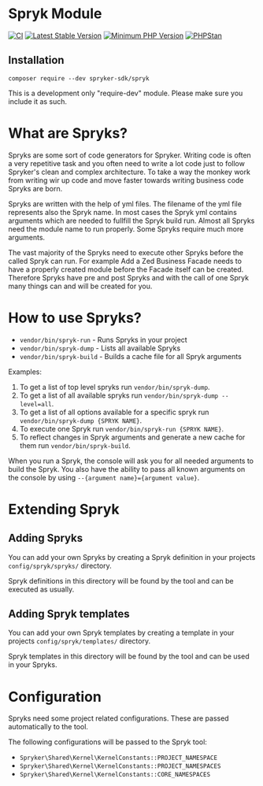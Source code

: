 # Spryk Module
[![CI](https://github.com/spryker-sdk/spryk/workflows/CI/badge.svg?branch=master)](https://github.com/spryker-sdk/spryk/actions?query=workflow%3ACI+branch%3Amaster)
[![Latest Stable Version](https://poser.pugx.org/spryker-sdk/spryk/v/stable.svg)](https://packagist.org/packages/spryker-sdk/spryk)
[![Minimum PHP Version](https://img.shields.io/badge/php-%3E%3D%208.1-8892BF.svg)](https://php.net/)
[![PHPStan](https://img.shields.io/badge/PHPStan-enabled-brightgreen.svg?style=flat)](https://github.com/phpstan/phpstan)

## Installation

```
composer require --dev spryker-sdk/spryk
```

This is a development only "require-dev" module. Please make sure you include it as such.

# What are Spryks?

Spryks are some sort of code generators for Spryker. Writing code is often a very repetitive task and you often need to write a lot code just to follow Spryker's clean and complex architecture.
To take a way the monkey work from writing wir up code and move faster towards writing business code Spryks are born.

Spryks are written with the help of yml files. The filename of the yml file represents also the Spryk name. In most cases the Spryk yml contains arguments which are needed to fullfill the Spryk build run. Almost all Spryks need the module name to run properly. Some Spryks require much more arguments.

The vast majority of the Spryks need to execute other Spryks before the called Spryk can run. For example Add a Zed Business Facade needs to have a properly created module before the Facade itself can be created. Therefore Spryks have pre and post Spryks and with the call of one Spryk many things can and will be created for you.

# How to use Spryks?

- `vendor/bin/spryk-run` - Runs Spryks in your project
- `vendor/bin/spryk-dump` - Lists all available Spryks
- `vendor/bin/spryk-build` - Builds a cache file for all Spryk arguments


Examples:

1. To get a list of top level spryks run `vendor/bin/spryk-dump`.
2. To get a list of all available spryks run `vendor/bin/spryk-dump --level=all`.
3. To get a list of all options available for a specific spryk run `vendor/bin/spryk-dump {SPRYK NAME}`.
4. To execute one Spryk run `vendor/bin/spryk-run {SPRYK NAME}`.
5. To reflect changes in Spryk arguments and generate a new cache for them run `vendor/bin/spryk-build`.

When you run a Spryk, the console will ask you for all needed arguments to build the Spryk. You also have the ability to pass all known arguments on the console by using `--{argument name}={argument value}`.

# Extending Spryk

## Adding Spryks

You can add your own Spryks by creating a Spryk definition in your projects `config/spryk/spryks/` directory.

Spryk definitions in this directory will be found by the tool and can be executed as usually.

## Adding Spryk templates

You can add your own Spryk templates by creating a template in your projects `config/spryk/templates/` directory.

Spryk templates in this directory will be found by the tool and can be used in your Spryks.

# Configuration

Spryks need some project related configurations. These are passed automatically to the tool.

The following configurations will be passed to the Spryk tool:

- `Spryker\Shared\Kernel\KernelConstants::PROJECT_NAMESPACE`
- `Spryker\Shared\Kernel\KernelConstants::PROJECT_NAMESPACES`
- `Spryker\Shared\Kernel\KernelConstants::CORE_NAMESPACES`
